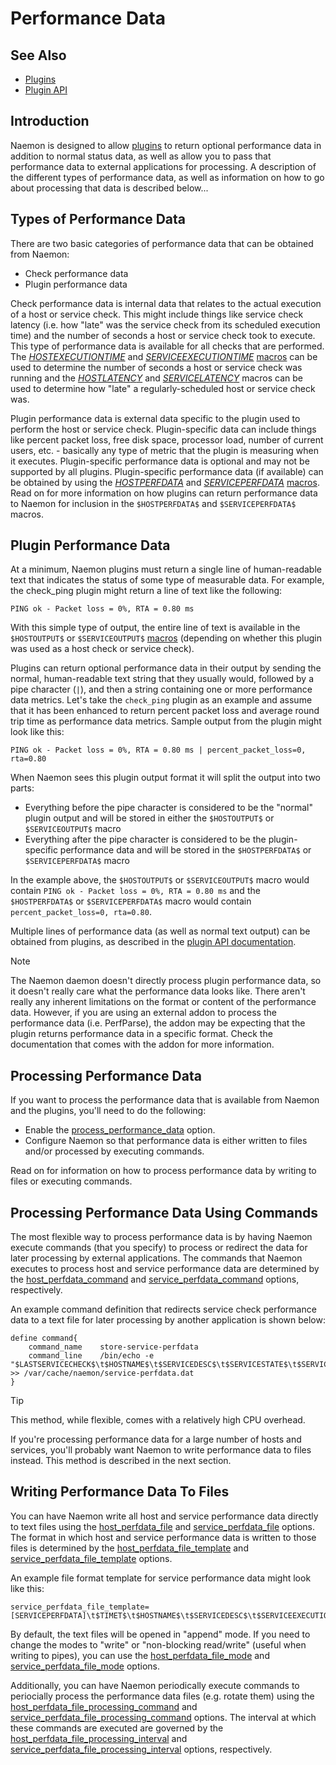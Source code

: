# Performance Data

## See Also
- [Plugins](plugins)
- [Plugin API](pluginapi)

## Introduction

Naemon is designed to allow [plugins](plugins) to return optional performance data in addition to normal status data, as well as allow you to pass that performance data to external applications for processing.  A description of the different types of performance data, as well as information on how to go about processing that data is described below...

## Types of Performance Data

There are two basic categories of performance data that can be obtained from Naemon:

- Check performance data
- Plugin performance data

Check performance data is internal data that relates to the actual execution of a host or service check.  This might include things like service check latency (i.e. how "late" was the service check from its scheduled execution time) and the number of seconds a host or service check took to execute.  This type of performance data is available for all checks that are performed.  The [$HOSTEXECUTIONTIME$](macrolist#hostexecutiontime) and [$SERVICEEXECUTIONTIME$](macrolist#serviceexecutiontime) [macros](macros) can be used to determine the number of seconds a host or service check was running and the [$HOSTLATENCY$](macrolist#hostlatency) and [$SERVICELATENCY$](macrolist#servicelatency) macros can be used to determine how "late" a regularly-scheduled host or service check was.

Plugin performance data is external data specific to the plugin used to perform the host or service check.  Plugin-specific data can include things like percent packet loss, free disk space, processor load, number of current users, etc. - basically any type of metric that the plugin is measuring when it executes.   Plugin-specific performance data is optional and may not be supported by all plugins.  Plugin-specific performance data (if available) can be obtained by using the [$HOSTPERFDATA$](macrolist#hostperfdata) and [$SERVICEPERFDATA$](macrolist#serviceperfdata) [macros](macros).  Read on for more information on how plugins can return performance data to Naemon for inclusion in the `$HOSTPERFDATA$` and `$SERVICEPERFDATA$` macros.

## Plugin Performance Data

At a minimum, Naemon plugins must return a single line of human-readable text that indicates the status of some type of measurable data.  For example, the check_ping plugin might return a line of text like the following:

```
PING ok - Packet loss = 0%, RTA = 0.80 ms
```

With this simple type of output, the entire line of text is available in the `$HOSTOUTPUT$` or `$SERVICEOUTPUT$` [macros](macros) (depending on whether this plugin was used as a host check or service check).

Plugins can return optional performance data in their output by sending the normal, human-readable text string that they usually would, followed by a pipe character (`|`), and then a string containing one or more performance data metrics.  Let's take the `check_ping` plugin as an example and assume that it has been enhanced to return percent packet loss and average round trip time as performance data metrics.  Sample output from the plugin might look like this:

```
PING ok - Packet loss = 0%, RTA = 0.80 ms | percent_packet_loss=0, rta=0.80
```

When Naemon sees this plugin output format it will split the output into two parts:


- Everything before the pipe character is considered to be the "normal" plugin output and will be stored in either the `$HOSTOUTPUT$` or `$SERVICEOUTPUT$` macro
- Everything after the pipe character is considered to be the plugin-specific performance data and will be stored in the `$HOSTPERFDATA$` or `$SERVICEPERFDATA$` macro

In the example above, the `$HOSTOUTPUT$` or `$SERVICEOUTPUT$` macro would contain `PING ok - Packet loss = 0%, RTA = 0.80 ms` and the `$HOSTPERFDATA$` or `$SERVICEPERFDATA$` macro would contain `percent_packet_loss=0, rta=0.80`.

Multiple lines of performance data (as well as normal text output) can be obtained from plugins, as described in the [plugin API documentation](pluginapi).

> [!NOTE]
> The Naemon daemon doesn't directly process plugin performance data, so it doesn't really care what the performance data looks like.  There aren't really any inherent limitations on the format or content of the performance data.  However, if you are using an external addon to process the performance data (i.e. PerfParse), the addon may be expecting that the plugin returns performance data in a specific format.  Check the documentation that comes with the addon for more information.



## Processing Performance Data

If you want to process the performance data that is available from Naemon and the plugins, you'll need to do the following:

- Enable the [process_performance_data](configmain#process_performance_data) option.
- Configure Naemon so that performance data is either written to files and/or processed by executing commands.

Read on for information on how to process performance data by writing to files or executing commands.

## Processing Performance Data Using Commands

The most flexible way to process performance data is by having Naemon execute commands (that you specify) to process or redirect the data for later processing by external applications.  The commands that Naemon executes to process host and service performance data are determined by the [host_perfdata_command](configmain#host_perfdata_command) and [service_perfdata_command](configmain#service_perfdata_command) options, respectively.

An example command definition that redirects service check performance data to a text file for later processing by another application is shown below:

```
define command{
    command_name    store-service-perfdata
    command_line    /bin/echo -e "$LASTSERVICECHECK$\t$HOSTNAME$\t$SERVICEDESC$\t$SERVICESTATE$\t$SERVICEATTEMPT$\t$SERVICESTATETYPE$\t$SERVICEEXECUTIONTIME$\t$SERVICELATENCY$\t$SERVICEOUTPUT$\t$SERVICEPERFDATA$" >> /var/cache/naemon/service-perfdata.dat
}
```

> [!TIP]
> This method, while flexible, comes with a relatively high CPU overhead.

If you're processing performance data for a large number of hosts and services, you'll probably want Naemon to write performance data to files instead.  This method is described in the next section.

## Writing Performance Data To Files

You can have Naemon write all host and service performance data directly to text files using the [host_perfdata_file](configmain#host_perfdata_file) and [service_perfdata_file](configmain#service_perfdata_file) options.  The format in which host and service performance data is written to those files is determined by the [host_perfdata_file_template](configmain#host_perfdata_file_template) and [service_perfdata_file_template](configmain#service_perfdata_file_template) options.

An example file format template for service performance data might look like this:

```
service_perfdata_file_template=[SERVICEPERFDATA]\t$TIMET$\t$HOSTNAME$\t$SERVICEDESC$\t$SERVICEEXECUTIONTIME$\t$SERVICELATENCY$\t$SERVICEOUTPUT$\t$SERVICEPERFDATA$
```

By default, the text files will be opened in "append" mode. If you need to change the modes to "write" or "non-blocking read/write" (useful when writing to pipes), you can use the [host_perfdata_file_mode](configmain#host_perfdata_file_mode) and [service_perfdata_file_mode](configmain#service_perfdata_file_mode) options.

Additionally, you can have Naemon periodically execute commands to periocially process the performance data files (e.g. rotate them) using the [host_perfdata_file_processing_command](configmain#host_perfdata_file_processing_command) and [service_perfdata_file_processing_command](configmain#service_perfdata_file_processing_command) options.  The interval at which these commands are executed are governed by the [host_perfdata_file_processing_interval](configmain#host_perfdata_file_processing_interval) and [service_perfdata_file_processing_interval](configmain.html#service_perfdata_file_processing_interval) options, respectively.
